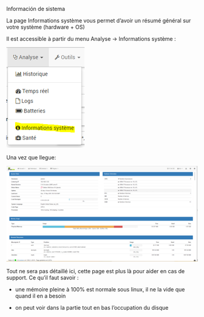 Información de sistema

La page Informations système vous permet d’avoir un résumé général sur votre système (hardware + OS)

Il est accessible à partir du menu Analyse → Informations système :

![](../images/sysinfo.png)

Una vez que llegue:

![](../images/sysinfo2.png)

Tout ne sera pas détaillé ici, cette page est plus là pour aider en cas de support. Ce qu’il faut savoir :

-   une mémoire pleine à 100% est normale sous linux, il ne la vide que quand il en a besoin

-   on peut voir dans la partie tout en bas l’occupation du disque


